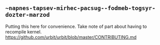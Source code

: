 ## `~napnes-tapsev-mirhec-pacsug--fodmeb-togsyr-dozter-marzod`
Putting this here for convenience. Take note of part about having to recompile kernel. 
https://github.com/urbit/urbit/blob/master/CONTRIBUTING.md